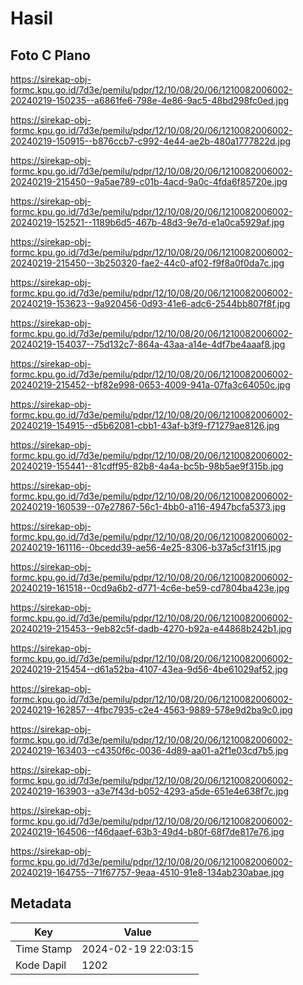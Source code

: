 # Hasil

## Foto C Plano

https://sirekap-obj-formc.kpu.go.id/7d3e/pemilu/pdpr/12/10/08/20/06/1210082006002-20240219-150235--a6861fe6-798e-4e86-9ac5-48bd298fc0ed.jpg

https://sirekap-obj-formc.kpu.go.id/7d3e/pemilu/pdpr/12/10/08/20/06/1210082006002-20240219-150915--b876ccb7-c992-4e44-ae2b-480a1777822d.jpg

https://sirekap-obj-formc.kpu.go.id/7d3e/pemilu/pdpr/12/10/08/20/06/1210082006002-20240219-215450--9a5ae789-c01b-4acd-9a0c-4fda6f85720e.jpg

https://sirekap-obj-formc.kpu.go.id/7d3e/pemilu/pdpr/12/10/08/20/06/1210082006002-20240219-152521--1189b6d5-467b-48d3-9e7d-e1a0ca5929af.jpg

https://sirekap-obj-formc.kpu.go.id/7d3e/pemilu/pdpr/12/10/08/20/06/1210082006002-20240219-215450--3b250320-fae2-44c0-af02-f9f8a0f0da7c.jpg

https://sirekap-obj-formc.kpu.go.id/7d3e/pemilu/pdpr/12/10/08/20/06/1210082006002-20240219-153623--9a920456-0d93-41e6-adc6-2544bb807f8f.jpg

https://sirekap-obj-formc.kpu.go.id/7d3e/pemilu/pdpr/12/10/08/20/06/1210082006002-20240219-154037--75d132c7-864a-43aa-a14e-4df7be4aaaf8.jpg

https://sirekap-obj-formc.kpu.go.id/7d3e/pemilu/pdpr/12/10/08/20/06/1210082006002-20240219-215452--bf82e998-0653-4009-941a-07fa3c64050c.jpg

https://sirekap-obj-formc.kpu.go.id/7d3e/pemilu/pdpr/12/10/08/20/06/1210082006002-20240219-154915--d5b62081-cbb1-43af-b3f9-f71279ae8126.jpg

https://sirekap-obj-formc.kpu.go.id/7d3e/pemilu/pdpr/12/10/08/20/06/1210082006002-20240219-155441--81cdff95-82b8-4a4a-bc5b-98b5ae9f315b.jpg

https://sirekap-obj-formc.kpu.go.id/7d3e/pemilu/pdpr/12/10/08/20/06/1210082006002-20240219-160539--07e27867-56c1-4bb0-a116-4947bcfa5373.jpg

https://sirekap-obj-formc.kpu.go.id/7d3e/pemilu/pdpr/12/10/08/20/06/1210082006002-20240219-161116--0bcedd39-ae56-4e25-8306-b37a5cf31f15.jpg

https://sirekap-obj-formc.kpu.go.id/7d3e/pemilu/pdpr/12/10/08/20/06/1210082006002-20240219-161518--0cd9a6b2-d771-4c6e-be59-cd7804ba423e.jpg

https://sirekap-obj-formc.kpu.go.id/7d3e/pemilu/pdpr/12/10/08/20/06/1210082006002-20240219-215453--9eb82c5f-dadb-4270-b92a-e44868b242b1.jpg

https://sirekap-obj-formc.kpu.go.id/7d3e/pemilu/pdpr/12/10/08/20/06/1210082006002-20240219-215454--d61a52ba-4107-43ea-9d56-4be61029af52.jpg

https://sirekap-obj-formc.kpu.go.id/7d3e/pemilu/pdpr/12/10/08/20/06/1210082006002-20240219-162857--4fbc7935-c2e4-4563-9889-578e9d2ba9c0.jpg

https://sirekap-obj-formc.kpu.go.id/7d3e/pemilu/pdpr/12/10/08/20/06/1210082006002-20240219-163403--c4350f6c-0036-4d89-aa01-a2f1e03cd7b5.jpg

https://sirekap-obj-formc.kpu.go.id/7d3e/pemilu/pdpr/12/10/08/20/06/1210082006002-20240219-163903--a3e7f43d-b052-4293-a5de-651e4e638f7c.jpg

https://sirekap-obj-formc.kpu.go.id/7d3e/pemilu/pdpr/12/10/08/20/06/1210082006002-20240219-164506--f46daaef-63b3-49d4-b80f-68f7de817e76.jpg

https://sirekap-obj-formc.kpu.go.id/7d3e/pemilu/pdpr/12/10/08/20/06/1210082006002-20240219-164755--71f67757-9eaa-4510-91e8-134ab230abae.jpg


## Metadata

| Key        | Value               |
| ---------- | ------------------- |
| Time Stamp | 2024-02-19 22:03:15 |
| Kode Dapil | 1202                |




